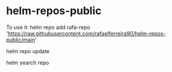 # helm-repos-public

To use it:
helm repo add rafa-repo 'https://raw.githubusercontent.com/rafaelferreira90/helm-repos-public/main'

helm repo update

helm search repo
